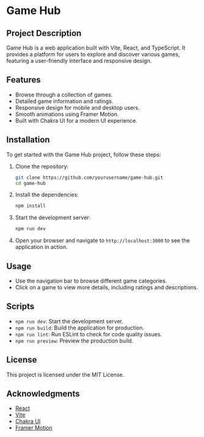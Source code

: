 # Game Hub

## Project Description
Game Hub is a web application built with Vite, React, and TypeScript. It provides a platform for users to explore and discover various games, featuring a user-friendly interface and responsive design.

## Features
- Browse through a collection of games.
- Detailed game information and ratings.
- Responsive design for mobile and desktop users.
- Smooth animations using Framer Motion.
- Built with Chakra UI for a modern UI experience.

## Installation
To get started with the Game Hub project, follow these steps:

1. Clone the repository:
   ```bash
   git clone https://github.com/yourusername/game-hub.git
   cd game-hub
   ```

2. Install the dependencies:
   ```bash
   npm install
   ```

3. Start the development server:
   ```bash
   npm run dev
   ```

4. Open your browser and navigate to `http://localhost:3000` to see the application in action.

## Usage
- Use the navigation bar to browse different game categories.
- Click on a game to view more details, including ratings and descriptions.

## Scripts
- `npm run dev`: Start the development server.
- `npm run build`: Build the application for production.
- `npm run lint`: Run ESLint to check for code quality issues.
- `npm run preview`: Preview the production build.

## License
This project is licensed under the MIT License.

## Acknowledgments
- [React](https://reactjs.org/)
- [Vite](https://vitejs.dev/)
- [Chakra UI](https://chakra-ui.com/)
- [Framer Motion](https://www.framer.com/motion/)
